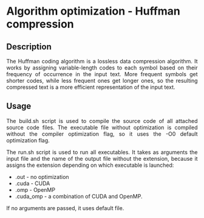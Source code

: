 # Algorithm optimization - Huffman compression

## Description

<p align="justify"> The Huffman coding algorithm is a lossless data compression algorithm. It works by assigning variable-length codes to each symbol based on their frequency of occurrence in the input text. More frequent symbols get shorter codes, while less frequent ones get longer ones, so the resulting compressed text is a more efficient representation of the input text. </p>

## Usage

<p align="justify"> The build.sh script is used to compile the source code of all attached source code files. The executable file without optimization is compiled without the compiler optimization flag, so it uses the -O0 default optimization flag. </p>

<p align="justify"> The run.sh script is used to run all executables. It takes as arguments the input file and the name of the output file without the extension, because it assigns the extension depending on which executable is launched: 
<ul>
    <li>.out - no optimization</li>
    <li>.cuda - CUDA</li>
    <li>.omp - OpenMP</li>
    <li>.cuda_omp - a combination of CUDA and OpenMP.</li>
</ul>
If no arguments are passed, it uses default file.
</p>